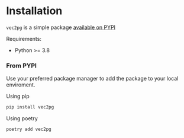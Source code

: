# Installation

`vec2pg` is a simple package [available on PYPI](https://pypi.org/project/vec2pg/)

Requirements:

- Python >= 3.8

### From PYPI

Use your preferred package manager to add the package to your local enviroment.

Using pip
```sh
pip install vec2pg
```

Using poetry
```sh
poetry add vec2pg
```
